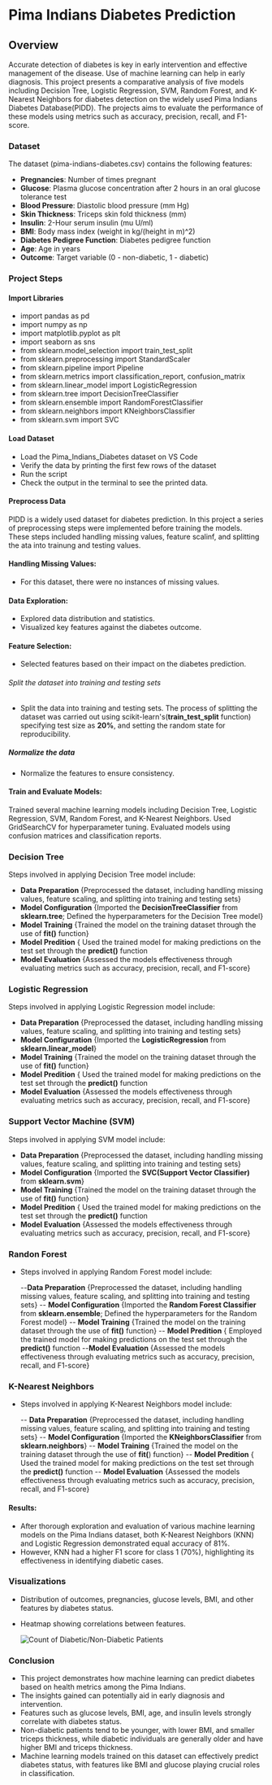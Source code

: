 # Pima Indians Diabetes Prediction

## Overview

Accurate detection of diabetes is key in early intervention and effective management of the disease. Use of machine learning can help in early diagnosis.
This project presents a comparative analysis of five models including Decision Tree, Logistic Regression, SVM, Random Forest, and 
K-Nearest Neighbors for diabetes detection on the widely used Pima Indians Diabetes Database(PIDD). The projects aims to evaluate the performance of these models using metrics such as 
accuracy, precision, recall, and F1-score.

### Dataset
The dataset (pima-indians-diabetes.csv) contains the following features:

- **Pregnancies**: Number of times pregnant
- **Glucose**: Plasma glucose concentration after 2 hours in an oral glucose tolerance test
- **Blood Pressure**: Diastolic blood pressure (mm Hg)
- **Skin Thickness**: Triceps skin fold thickness (mm)
- **Insulin**: 2-Hour serum insulin (mu U/ml)
- **BMI**: Body mass index (weight in kg/(height in m)^2)
- **Diabetes Pedigree Function**: Diabetes pedigree function
- **Age**: Age in years
- **Outcome**: Target variable (0 - non-diabetic, 1 - diabetic)
  
### Project Steps

#### Import Libraries
- import pandas as pd
- import numpy as np
- import matplotlib.pyplot as plt
- import seaborn as sns
- from sklearn.model_selection import train_test_split
- from sklearn.preprocessing import StandardScaler
- from sklearn.pipeline import Pipeline
- from sklearn.metrics import classification_report, confusion_matrix
- from sklearn.linear_model import LogisticRegression
- from sklearn.tree import DecisionTreeClassifier
- from sklearn.ensemble import RandomForestClassifier
- from sklearn.neighbors import KNeighborsClassifier
- from sklearn.svm import SVC


#### Load Dataset

- Load the Pima_Indians_Diabetes dataset on VS Code
- Verify the data by printing the first few rows of the dataset
- Run the script
- Check the output in the terminal to see the printed data.

  
#### Preprocess Data

PIDD is a widely used dataset for diabetes prediction. In this project a series of preprocessing steps were implemented before training the models.
These steps included handling missing values, feature scalinf, and splitting the ata into trainung and testing values.

#### Handling Missing Values:

- For this dataset, there were no instances of missing values.
  
#### Data Exploration:

- Explored data distribution and statistics.
- Visualized key features against the diabetes outcome.
  
#### Feature Selection:

- Selected features based on their impact on the diabetes prediction.

###### Split the dataset into training and testing sets
- Split the data into training and testing sets. The process of splitting the dataset was carried out using scikit-learn's(**train_test_split** function)
  specifying test size as **20%**, and setting the random state for reproducibility.
  
##### Normalize the data
- Normalize the features to ensure consistency.
  
#### Train and Evaluate Models:

Trained several machine learning models including Decision Tree, Logistic Regression, SVM, Random Forest, and K-Nearest Neighbors.
Used GridSearchCV for hyperparameter tuning.
Evaluated models using confusion matrices and classification reports.

### Decision Tree

 Steps involved in applying Decision Tree model include:
  
  - **Data Preparation** {Preprocessed the dataset, including handling missing values, feature scaling, and splitting into training and testing sets}
  - **Model Configuration** {Imported the **DecisionTreeClassifier** from **sklearn.tree**; Defined the hyperparameters for the Decision Tree model}
  - **Model Training** {Trained the model on the training dataset through the use of **fit()** function}
  - **Model Predition** { Used the trained model for making predictions on the test set through the **predict()** function
  - **Model Evaluation** {Assessed the models effectiveness through evaluating metrics such as accuracy, precision, recall, and F1-score}

  
### Logistic Regression

Steps involved in applying Logistic Regression model include:
  
  - **Data Preparation** {Preprocessed the dataset, including handling missing values, feature scaling, and splitting into training and testing sets}
  - **Model Configuration** {Imported the **LogisticRegression** from **sklearn.linear_model**}
  - **Model Training** {Trained the model on the training dataset through the use of **fit()** function}
  - **Model Predition** { Used the trained model for making predictions on the test set through the **predict()** function
  - **Model Evaluation** {Assessed the models effectiveness through evaluating metrics such as accuracy, precision, recall, and F1-score}
  
### Support Vector Machine (SVM)

 Steps involved in applying SVM model include:
  
  - **Data Preparation** {Preprocessed the dataset, including handling missing values, feature scaling, and splitting into training and testing sets}
  - **Model Configuration** {Imported the **SVC(Support Vector Classifier)** from **sklearn.svm**}
  - **Model Training** {Trained the model on the training dataset through the use of **fit()** function}
   - **Model Predition** { Used the trained model for making predictions on the test set through the **predict()** function
  - **Model Evaluation** {Assessed the models effectiveness through evaluating metrics such as accuracy, precision, recall, and F1-score}

### Randon Forest

- Steps involved in applying Random Forest model include:
  
  --**Data Preparation** {Preprocessed the dataset, including handling missing values, feature scaling, and splitting into training and testing sets}
  -- **Model Configuration** {Imported the **Random Forest Classifier** from **sklearn.ensemble**; Defined the hyperparameters for the Random Forest model}
  -- **Model Training** {Trained the model on the training dataset through the use of **fit()** function}
  -- **Model Predition** { Employed the trained model for making predictions on the test set through the **predict()** function
  --**Model Evaluation** {Assessed the models effectiveness through evaluating metrics such as accuracy, precision, recall, and F1-score}
  
### K-Nearest Neighbors

- Steps involved in applying K-Nearest Neighbors model include:
  
  -- **Data Preparation** {Preprocessed the dataset, including handling missing values, feature scaling, and splitting into training and testing sets}
  -- **Model Configuration** {Imported the **KNeighborsClassifier** from **sklearn.neighbors**}
  -- **Model Training** {Trained the model on the training dataset through the use of **fit(**) function}
  -- **Model Predition** { Used the trained model for making predictions on the test set through the **predict()** function
  -- **Model Evaluation** {Assessed the models effectiveness through evaluating metrics such as accuracy, precision, recall, and F1-score}

#### Results:

- After thorough exploration and evaluation of various machine learning models on the Pima Indians dataset, both K-Nearest Neighbors (KNN) and 
Logistic Regression demonstrated equal accuracy of 81%.
- However, KNN had a higher F1 score for class 1 (70%), highlighting its effectiveness in identifying diabetic cases.

### Visualizations

- Distribution of outcomes, pregnancies, glucose levels, BMI, and other features by diabetes status.
- Heatmap showing correlations between features.

  ![Count of Diabetic/Non-Diabetic Patients](images/Count_of_Diabetes_Outcome.png)

  
### Conclusion

- This project demonstrates how machine learning can predict diabetes based on health metrics among the Pima Indians. 
- The insights gained can potentially aid in early diagnosis and intervention.
- Features such as glucose levels, BMI, age, and insulin levels strongly correlate with diabetes status.
- Non-diabetic patients tend to be younger, with lower BMI, and smaller triceps thickness, while diabetic individuals are generally older and have higher BMI and triceps thickness.
- Machine learning models trained on this dataset can effectively predict diabetes status, with features like BMI and glucose playing crucial roles in classification.
